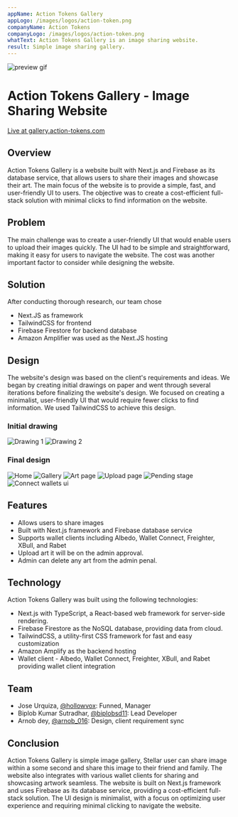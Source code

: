 ```yaml
---
appName: Action Tokens Gallery
appLogo: /images/logos/action-token.png
companyName: Action Tokens
companyLogo: /images/logos/action-token.png
whatText: Action Tokens Gallery is an image sharing website.
result: Simple image sharing gallery.
---
```


![preview gif](../images/action-tokens/gallery-preview.png)

# Action Tokens Gallery - Image Sharing Website

<a href="https://gallery.action-tokens.com/">Live at gallery.action-tokens.com</a>

## Overview

Action Tokens Gallery is a website built with Next.js and Firebase as its database service, that allows users to share their images and showcase their art. The main focus of the website is to provide a simple, fast, and user-friendly UI to users. The objective was to create a cost-efficient full-stack solution with minimal clicks to find information on the website.

## Problem

The main challenge was to create a user-friendly UI that would enable users to upload their images quickly. The UI had to be simple and straightforward, making it easy for users to navigate the website. The cost was another important factor to consider while designing the website.

## Solution

After conducting thorough research, our team chose

- Next.JS as framework
- TailwindCSS for frontend
- Firebase Firestore for backend database
- Amazon Amplifier was used as the Next.JS hosting

## Design

The website's design was based on the client's requirements and ideas. We began by creating initial drawings on paper and went through several iterations before finalizing the website's design. We focused on creating a minimalist, user-friendly UI that would require fewer clicks to find information. We used TailwindCSS to achieve this design.

### Initial drawing

![Drawing 1](../images/action-tokens/gallery-drawing.jpg)
![Drawing 2](../images/action-tokens/gallery-drawing-2.jpg)

### Final design

![Home](../images/action-tokens/home-gallery-preview.png)
![Gallery](../images/action-tokens/Gallery-art-preview.png)
![Art page](../images/action-tokens/Art-preview.png)
![Upload page](../images/action-tokens/art-upload-ui.png)
![Pending stage](../images/action-tokens/pending-art-preview-ui.png)
![Connect wallets ui](../images/action-tokens/wallets-ui.png)

## Features

- Allows users to share images
- Built with Next.js framework and Firebase database service
- Supports wallet clients including Albedo, Wallet Connect, Freighter, XBull, and Rabet
- Upload art it will be on the admin approval.
- Admin can delete any art from the admin penal.

## Technology

Action Tokens Gallery was built using the following technologies:

- Next.js with TypeScript, a React-based web framework for server-side rendering.
- Firebase Firestore as the NoSQL database, providing data from cloud.
- TailwindCSS, a utility-first CSS framework for fast and easy customization
- Amazon Amplify as the backend hosting
- Wallet client - Albedo, Wallet Connect, Freighter, XBull, and Rabet providing wallet client integration

## Team

- Jose Urquiza, <a href='https://twitter.com/@hollowvox'>@hollowvox</a>: Funned, Manager
- Biplob Kumar Sutradhar, <a href='https://twitter.com/@biplobsd11'>@biplobsd11</a>: Lead Developer
- Arnob dey, <a href='https://twitter.com/@arnob_016'>@arnob_016</a>: Design, client requirement sync

## Conclusion

Action Tokens Gallery is simple image gallery, Stellar user can share image within a some second and share this image to their friend and family. The website also integrates with various wallet clients for sharing and showcasing artwork seamless. The website is built on Next.js framework and uses Firebase as its database service, providing a cost-efficient full-stack solution. The UI design is minimalist, with a focus on optimizing user experience and requiring minimal clicking to navigate the website.
